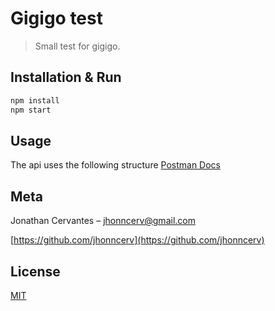 # Gigigo test
> Small test for gigigo.


## Installation & Run
```sh
npm install
npm start
```

## Usage 

The api uses the following structure
[Postman Docs](https://documenter.getpostman.com/view/5600080/RWgrxxrT)

## Meta

Jonathan Cervantes – jhonncerv@gmail.com

[https://github.com/jhonncerv](https://github.com/jhonncerv)


## License
[MIT](https://choosealicense.com/licenses/mit/)